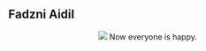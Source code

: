 ## Fadzni Aidil

<p align="center">
  <img src="https://media.tenor.com/nc2MBVm1MMEAAAAC/sayori-death-death-sayori.gif">
  Now everyone is happy.
</p>

